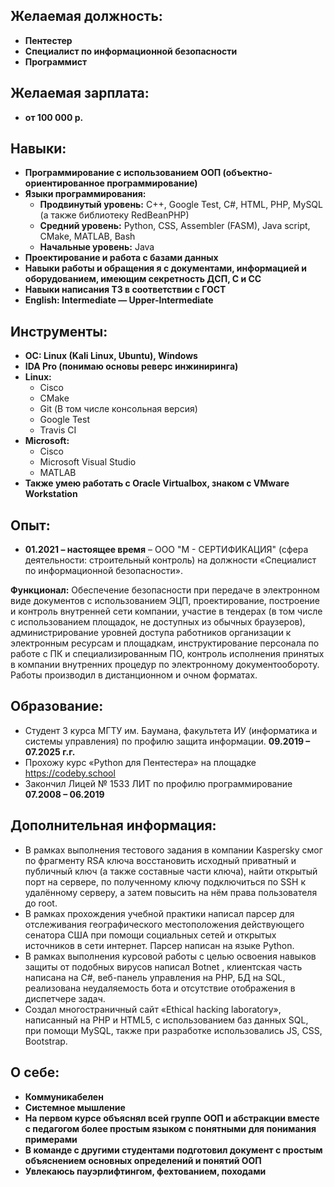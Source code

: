 ## **Желаемая должность:**
  *	**Пентестер**
  *	**Специалист по информационной безопасности**
  *	**Программист**
  
## **Желаемая зарплата:**
  *	**от 100 000 р.**
  
## **Навыки:**
   * **Программирование с использованием ООП (объектно-ориентированное программирование)**
   * **Языки программирования:**
     * **Продвинутый уровень:** C++, Google Test, C#, HTML, PHP, MySQL (а также библиотеку RedBeanPHP)
     * **Средний уровень:** Python, CSS, Assembler (FASM), Java script, CMake, MATLAB, Bash
     * **Начальные уровень:** Java
   * **Проектирование и работа с базами данных**
   * **Навыки работы и обращения я с документами, информацией и оборудованием, имеющим секретность ДСП, С и СС**
   * **Навыки написания ТЗ в соответствии с ГОСТ**
   * **English: Intermediate — Upper-Intermediate**
   
## **Инструменты:**
  *	**OC: Linux (Kali Linux, Ubuntu), Windows**
  *	**IDA Pro (понимаю основы реверс инжиниринга)**
  *	**Linux:**
    *	Cisco
    *	CMake
    *	Git (В том числе консольная версия)
    *	Google Test
    *	Travis CI
  *	**Microsoft:**
    *	Cisco
    *	Microsoft Visual Studio
    *	MATLAB
  *	**Также умею работать с Oracle Virtualbox, знаком с VMware Workstation**

## **Опыт:**
  *	**01.2021 – настоящее время** – ООО "М - СЕРТИФИКАЦИЯ" (сфера деятельности: строительный контроль) на должности «Специалист по информационной безопасности». 

  **Функционал:** Обеспечение безопасности при  передаче в электронном виде документов с использованием ЭЦП, проектирование, построение и контроль внутренней сети компании, участие в тендерах (в том числе с использованием площадок, не доступных из обычных браузеров), администрирование уровней доступа работников организации к электронным ресурсам и площадкам, инструктирование персонала по работе с ПК и специализированным ПО, контроль исполнения принятых в компании внутренних процедур по электронному документообороту. Работы производил в дистанционном и очном форматах.

## **Образование:**
  * Студент 3 курса МГТУ им. Баумана, факультета ИУ (информатика и системы управления) по профилю защита информации. **09.2019 – 07.2025 г.г.**
  * Прохожу курс «Python для Пентестера» на площадке https://codeby.school
  * Закончил Лицей № 1533 ЛИТ по профилю программирование **07.2008 – 06.2019**

## **Дополнительная информация:**
  * В рамках выполнения тестового задания в компании Kaspersky смог по фрагменту RSA ключа восстановить исходный приватный и публичный ключ (а также составные части ключа), найти открытый порт на сервере, по полученному ключу подключиться по SSH к удалённому серверу, а затем повысить на нём права пользователя до root.
  * В рамках прохождения учебной практики написал парсер для отслеживания географического местоположения действующего сенатора США при помощи социальных сетей и открытых источников в сети интернет. Парcер написан на языке Python.
  * В рамках выполнения курсовой работы с целью освоения навыков защиты от подобных вирусов написал Botnet , клиентская часть написана на C#, веб-панель управления на PHP, БД на SQL, реализована неудаляемость бота и отсутствие отображения в диспетчере задач.
  * Создал многостраничный сайт «Ethical hacking laboratory», написанный на PHP и HTML5, c использованием баз данных SQL, при помощи MySQL, также при разработке использовались JS, CSS, Bootstrap.

## **О себе:**
  * **Коммуникабелен**
  * **Системное мышление**
  * **На первом курсе объяснял всей группе ООП и абстракции вместе с педагогом более простым языком с понятными для понимания примерами**
  * **В команде с другими студентами подготовил документ с простым объяснением основных определений и понятий ООП**
  * **Увлекаюсь пауэрлифтингом, фехтованием, походами**
